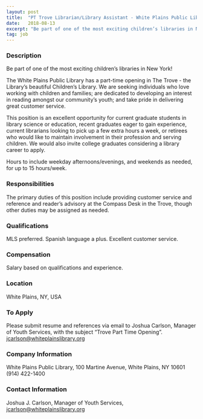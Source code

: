 ```yaml
---
layout: post
title:  "PT Trove Librarian/Library Assistant - White Plains Public Library"
date:   2018-08-13
excerpt: "Be part of one of the most exciting children’s libraries in New York! The White Plains Public Library has a part-time opening in The Trove - the Library’s beautiful Children’s Library. We are seeking individuals who love working with children and families; are dedicated to developing an interest in reading..."
tag: job
---
```


### Description   

Be part of one of the most exciting children’s libraries in New York!

The White Plains Public Library has a part-time opening in The Trove - the Library’s beautiful Children’s Library.  We are seeking individuals who love working with children and families; are dedicated to developing an interest in reading amongst our community’s youth; and take pride in delivering great customer service.  

This position is an excellent opportunity for current graduate students in library science or education, recent graduates eager to gain experience, current librarians looking to pick up a few extra hours a week, or retirees who would like to maintain involvement in their profession and serving children. We would also invite college graduates considering a library career to apply.
 
Hours to include weekday afternoons/evenings, and weekends as needed, for up to 15 hours/week.  


### Responsibilities   

The primary duties of this position include providing customer service and reference and reader’s advisory at the Compass Desk in the Trove, though other duties may be assigned as needed.


### Qualifications   

MLS preferred.  Spanish language a plus.  Excellent customer service.


### Compensation   

Salary based on qualifications and experience.


### Location   

White Plains, NY, USA




### To Apply   

Please submit resume and references via email to Joshua Carlson, Manager of Youth Services, with the subject “Trove Part Time Opening”.  jcarlson@whiteplainslibrary.org


### Company Information   

White Plains Public Library, 100 Martine Avenue, White Plains, NY 10601  (914) 422-1400


### Contact Information   

Joshua J. Carlson, Manager of Youth Services, jcarlson@whiteplainslibrary.org 

